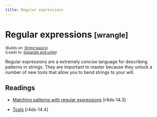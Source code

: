 ```yaml
---
title: Regular expressions
---
```


<!-- Generated automatically from regexps.yml. Do not edit by hand -->

# Regular expressions <small class='wrangle'>[wrangle]</small>
<small>(Builds on: [String basics](string-basics.md))</small>  
<small>(Leads to: [Separate and unite](separate-unite.md))</small>

Regular expressions are a extremely concise language for describing patterns
in strings. They are important to master because they unlock a number of
new tools that allow you to bend strings to your will.

## Readings

  * [Matching patterns with regular expressions](http://r4ds.had.co.nz/strings.html#matching-patterns-with-regular-expressions) [r4ds-14.3]

  * [Tools](http://r4ds.had.co.nz/strings.html#tools) [r4ds-14.4]


